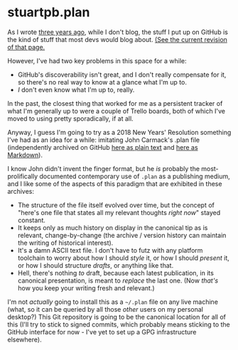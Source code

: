 # stuartpb.plan

As I wrote [three years ago](https://github.com/stuartpb/how-i-roll/commit/00d396aed6bb081519bcc01440b32b197fed18f1), while I don't blog, the stuff I put up on GitHub is the kind of stuff that most devs would blog about. [(See the current revision of that page.](https://github.com/stuartpb/how-i-roll/blob/master/writing.md)

However, I've had two key problems in this space for a while:

- GitHub's discoverability isn't great, and I don't really compensate for it, so there's no real way to know at a glance what I'm up to.
- *I* don't even know what I'm up to, really.

In the past, the closest thing that worked for me as a persistent tracker of what I'm generally up to were a couple of Trello boards, both of which I've moved to using pretty sporadically, if at all.

Anyway, I guess I'm going to try as a 2018 New Years' Resolution something I've had as an idea for a while: imitating John Carmack's .plan file (independently archived on GitHub [here as plain text](https://github.com/ESWAT/john-carmack-plan-archive/tree/master/by_day) and [here as Markdown](https://github.com/oliverbenns/john-carmack-plan)).

I know John didn't invent the finger format, but he *is* probably the most-prolifically documented contemporary use of `.plan` as a publishing medium, and I like some of the aspects of this paradigm that are exhibited in these archives:

- The structure of the file itself evolved over time, but the concept of "here's one file that states all my relevant thoughts *right now*" stayed constant.
- It keeps only as much history on display in the canonical tip as is relevant, change-by-change (the archive / version history can maintain the writing of historical interest).
- It's a damn ASCII text file. I don't have to futz with any platform toolchain to worry about how I should *style* it, or how I should *present* it, or how I should structure *drafts*, or anything like that.
- Hell, there's nothing *to* draft, because each latest publication, in its canonical presentation, is meant to *replace* the last one. (Now *that's* how you keep your writing fresh and relevant.)

I'm not *actually* going to install this as a `~/.plan` file on any live machine (what, so it can be queried by all those *other* users on my personal desktop?) This Git repository is going to be the canonical location for all of this (I'll try to stick to signed commits, which probably means sticking to the GitHub interface for now - I've yet to set up a GPG infrastructure elsewhere).
